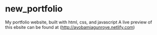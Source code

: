 # new_portfolio
My portfolio website, built with html, css,  and javascript
A live preview of this ebsite can be found at (http://ayobamiagunroye.netlify.com)
